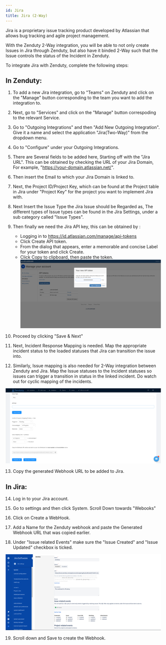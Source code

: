 ```yaml
---
id: Jira
title: Jira (2-Way)
---
```

Jira is a proprietary issue tracking product developed by Atlassian that allows bug tracking and agile project management.

With the Zenduty 2-Way integration, you will be able to not only create Issues in Jira through Zenduty, but also have it binded 2-Way such that the Issue controls the status of the Incident in Zenduty.

To integrate Jira with Zenduty, complete the following steps:

## In Zenduty:

1. To add a new Jira integration, go to "Teams" on Zenduty and click on the "Manage" button corresponding to the team you want to add the integration to.

2. Next, go to "Services" and click on the "Manage" button correspoding to the relevant Service.

3. Go to "Outgoing Integrations" and then "Add New Outgoing Integration". Give it a name and select the application "Jira(Two-Way)" from the dropdown menu.

4. Go to "Configure" under your Outgoing Integrations.

5. There are Several fields to be added here, Starting off with the "Jira URL". This can be obtained by checking the URL of your Jira Domain, For example, "https://your-domain.atlassian.net/".

6. Then insert the Email to which your Jira Domain is linked to.

7. Next, the Project ID/Project Key, which can be found at the Project table in Jira under "Project Key" for the project you want to implement Jira with.

8. Next Insert the Issue Type the Jira Issue should be Regarded as, The different types of Issue types can be found in the Jira Settings, under a sub category called "Issue Types".

9. Then finally we need the Jira API key, this can be obtained by :
    * Logging in to https://id.atlassian.com/manage/api-tokens
    * Click Create API token.
    * From the dialog that appears, enter a memorable and concise Label for your token and click Create.
    * Click Copy to clipboard, then paste the token.
![](/img/Integrations/Jira/1.png)

10. Proceed by clicking "Save & Next"

11. Next, Incident Response Mapping is needed. Map the appropriate incident status to the loaded statuses that Jira can transition the issue into.

12. Similarly, Issue mapping is also needed for 2-Way integration between Zenduty and Jira. Map the Issue statuses to the Incident statuses so issues can trigger a transition in status in the linked incident.
Do watch out for cyclic mapping of the incidents.

![](/img/Integrations/Jira/2.png)

13. Copy the generated Webhook URL to be added to Jira.

## In Jira:

14. Log in to your Jira account.

15. Go to settings and then click System. Scroll Down towards "Webooks"

16. Click on Create a WebHook.

17. Add a Name for the Zenduty webhook and paste the Generated Webhook URL that was copied earlier.

18. Under "Issue related Events" make sure the "Issue Created" and "Issue Updated" checkbox is ticked.

![](/img/Integrations/Jira/3.png)

19. Scroll down and Save to create the Webhook.





